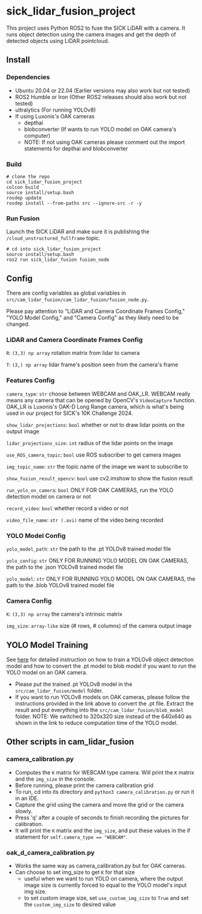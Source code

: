 # sick_lidar_fusion_project
This project uses Python ROS2 to fuse the SICK LiDAR with a camera. It runs object detection using the camera images and get the depth of detected objects using LiDAR pointcloud.

## Install
### Dependencies
- Ubuntu 20.04 or 22.04 (Earlier versions may also work but not tested)
- ROS2 Humble or Iron (Other ROS2 releases should also work but not tested)
- ultralytics (For running YOLOv8)
- If using Luxonis's OAK cameras
  - depthai
  - blobconverter (If wants to run YOLO model on OAK camera's computer)
  - NOTE: If not using OAK cameras please comment out the import statements for depthai and blobconverter

### Build
```
# clone the repo
cd sick_lidar_fusion_project
colcon build
source install/setup.bash
rosdep update
rosdep install --from-paths src --ignore-src -r -y
```

### Run Fusion
Launch the SICK LiDAR and make sure it is publishing the ```/cloud_unstructured_fullframe``` topic.
```
# cd into sick_lidar_fusion_project
source install/setup.bash
ros2 run sick_lidar_fusion fusion_node
```

## Config
There are config variables as global variables in `src/cam_lidar_fusion/cam_lidar_fusion/fusion_node.py`.

Please pay attention to "LiDAR and Camera Coordinate Frames Config," "YOLO Model Config," and "Camera Config" as they likely need to be changed.

### LiDAR and Camera Coordinate Frames Config
`R`: `(3,3) np array` rotation matrix from lidar to camera

`T`: `(3,) np array` lidar frame's position seen from the camera's frame

### Features Config
`camera_type`: `str` choose between WEBCAM and OAK_LR. WEBCAM really means any camera that can be opened by OpenCV's `VideoCapture` function. OAK_LR is Luxonis's OAK-D Long Range camera, which is what's being used in our project for SICK's 10K Challenge 2024.

`show_lidar_projections`: `bool` whether or not to draw lidar points on the output image

`lidar_projections_size`: `int` radius of the lidar points on the image

`use_ROS_camera_topic`: `bool` use ROS subscriber to get camera images

`img_topic_name`: `str` the topic name of the image we want to subscribe to

`show_fusion_result_opencv`: `bool` use cv2.imshow to show the fusion result

`run_yolo_on_camera`: `bool` ONLY FOR OAK CAMERAS, run the YOLO detection model on camera or not

`record_video`: `bool` whether record a video or not

`video_file_name`: `str (.avi)` name of the video being recorded

### YOLO Model Config
`yolo_model_path`: `str` the path to the .pt YOLOv8 trained model file

`yolo_config`: `str` ONLY FOR RUNNING YOLO MODEL ON OAK CAMERAS, the path to the .json YOLOv8 trained model file

`yolo_model`: `str` ONLY FOR RUNNING YOLO MODEL ON OAK CAMERAS, the path to the .blob YOLOv8 trained model file

### Camera Config
`K`: `(3,3) np array` the camera's intrinsic matrix

`img_size`: `array-like` size (# rows, # columns) of the camera output image

## YOLO Model Training
See [here](https://cloud-swordfish-3c8.notion.site/Object-Detection-0d8e28b57b9e4c5b8a0de89ef90a1c05) for detailed instruction on how to train a YOLOv8 object detection model and how to convert the .pt model to blob model if you want to run the YOLO model on an OAK camera.
- Please put the trained .pt YOLOv8 model in the `src/cam_lidar_fusion/model` folder.
- If you want to run YOLOv8 models on OAK cameras, please follow the instructions provided in the link above to convert the .pt file. Extract the result and put everything into the `src/cam_lidar_fusion/blob_model` folder. NOTE: We switched to 320x320 size instead of the 640x640 as shown in the link to reduce computation time of the YOLO model.

## Other scripts in cam_lidar_fusion
### camera_calibration.py
- Computes the `K` matrix for WEBCAM type camera. Will print the `K` matrix and the `img_size` in the console.
- Before running, please print the camera calibration grid
- To run, cd into its directory and `python3 camera_calibration.py` or run it in an IDE.
- Capture the grid using the camera and move the grid or the camera slowly.
- Press 'q' after a couple of seconds to finish recording the pictures for calibration.
- It will print the `K` matrix and the `img_size`, and put these values in the if statement for `self.camera_type == "WEBCAM"`.

### oak_d_camera_calibration.py
- Works the same way as camera_calibration.py but for OAK cameras.
- Can choose to set img_size to get `K` for that size
  - useful when we want to run YOLO on camera, where the output image size is currently forced to equal to the YOLO model's input img size.
  - to set custom image size, set `use_custom_img_size` to `True` and set the `custom_img_size` to desired value
